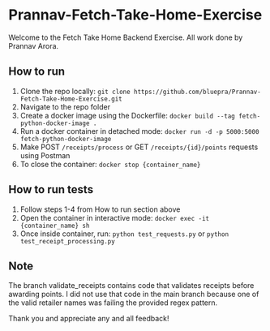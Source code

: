 # Prannav-Fetch-Take-Home-Exercise

Welcome to the Fetch Take Home Backend Exercise. All work done by Prannav Arora.

## How to run
1. Clone the repo locally: ```git clone https://github.com/bluepra/Prannav-Fetch-Take-Home-Exercise.git```
2. Navigate to the repo folder
3. Create a docker image using the Dockerfile: ```docker build --tag fetch-python-docker-image .```
4. Run a docker container in detached mode: ```docker run -d -p 5000:5000 fetch-python-docker-image```
5. Make POST ```/receipts/process``` or GET ```/receipts/{id}/points``` requests using Postman
6. To close the container: ```docker stop {container_name}```

## How to run tests
1. Follow steps 1-4 from How to run section above
2. Open the container in interactive mode: ```docker exec -it {container_name} sh```
3. Once inside container, run: ```python test_requests.py``` or ```python test_receipt_processing.py```

## Note
The branch validate_receipts contains code that validates receipts before awarding points. I did not use that code in the main
branch because one of the valid retailer names was failing the provided regex pattern.
   
Thank you and appreciate any and all feedback!
